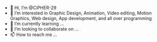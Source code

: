 - 👋 Hi, I’m @CiPHER-29
- 👀 I’m interested in Graphic Design, Animation, Video editing, Motion Graphics, Web design, App development, and all over programming
- 🌱 I’m currently learning ...
- 💞️ I’m looking to collaborate on ...
- 📫 How to reach me ...

<!---
CiPHER-29/CiPHER-29 is a ✨ particular ✨ repository because its `README.md` (this file) appears on your GitHub profile.
You can click the Preview link to take a look at your changes.
--->
